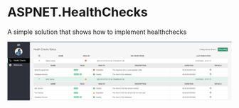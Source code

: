 # ASPNET.HealthChecks
A simple solution that shows how to implement healthchecks 


![gitFlow](https://github.com/iRubenTomas/ASPNET.HealthChecks/blob/main/Demo.PNG)
